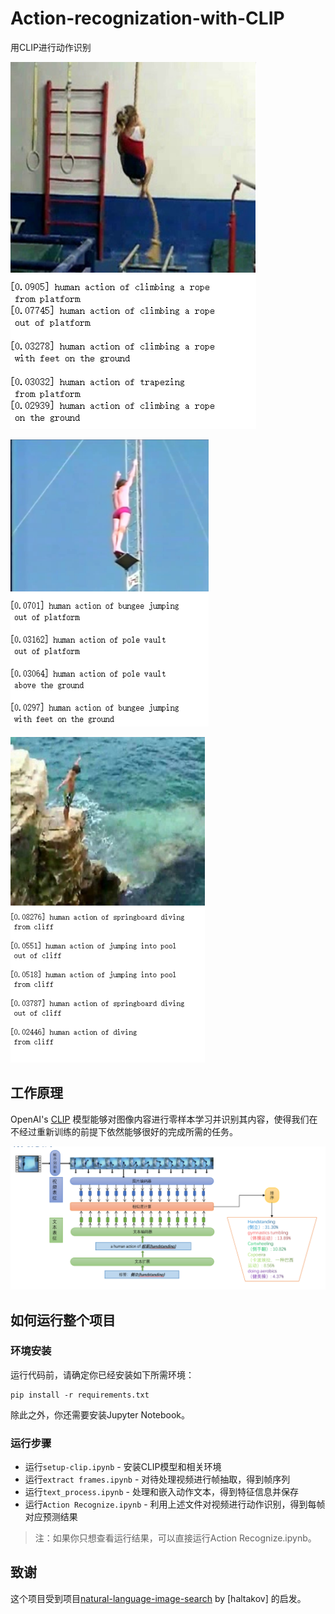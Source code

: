 # Action-recognization-with-CLIP
用CLIP进行动作识别

![处理结果1](images/1.png)

![处理结果2](images/图片2.png)

![处理结果3](images/图片3.png)

## 工作原理

OpenAI's [CLIP](https://openai.com/blog/clip/) 模型能够对图像内容进行零样本学习并识别其内容，使得我们在不经过重新训练的前提下依然能够很好的完成所需的任务。

![原理3](images/原理.png)

## 如何运行整个项目

### 环境安装
运行代码前，请确定你已经安装如下所需环境：

```
pip install -r requirements.txt
```

除此之外，你还需要安装Jupyter Notebook。

### 运行步骤

- 运行`setup-clip.ipynb` - 安装CLIP模型和相关环境
- 运行`extract frames.ipynb` - 对待处理视频进行帧抽取，得到帧序列
- 运行`text_process.ipynb` - 处理和嵌入动作文本，得到特征信息并保存
- 运行`Action Recognize.ipynb` - 利用上述文件对视频进行动作识别，得到每帧对应预测结果

> 注：如果你只想查看运行结果，可以直接运行Action Recognize.ipynb。

## 致谢
这个项目受到项目[natural-language-image-search](https://github.com/haltakov/natural-language-image-search) by [haltakov] 的启发。
